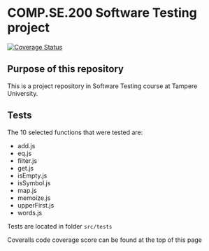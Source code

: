 # COMP.SE.200 Software Testing project

[![Coverage Status](https://coveralls.io/repos/github/kkouri/COMP.SE.200-Software-Testing/badge.svg?branch=coveralls-github-actions-fix)](https://coveralls.io/github/kkouri/COMP.SE.200-Software-Testing?branch=coveralls-github-actions-fix)

## Purpose of this repository

This is a project repository in Software Testing course at Tampere University.

## Tests

The 10 selected functions that were tested are:

- add.js
- eq.js
- filter.js
- get.js
- isEmpty.js
- isSymbol.js
- map.js
- memoize.js
- upperFirst.js
- words.js

Tests are located in folder `src/tests`

Coveralls code coverage score can be found at the top of this page
